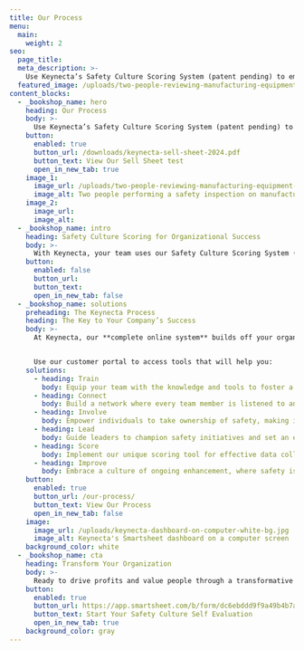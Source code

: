 ```yaml
---
title: Our Process
menu:
  main:
    weight: 2
seo:
  page_title:
  meta_description: >-
    Use Keynecta’s Safety Culture Scoring System (patent pending) to empower your team and initiate a culture of safety for organizational success.
  featured_image: /uploads/two-people-reviewing-manufacturing-equipment-3.jpg
content_blocks:
  - _bookshop_name: hero
    heading: Our Process
    body: >-
      Use Keynecta’s Safety Culture Scoring System (patent pending) to empower your team and initiate a culture of safety for organizational success.
    button:
      enabled: true
      button_url: /downloads/keynecta-sell-sheet-2024.pdf
      button_text: View Our Sell Sheet test
      open_in_new_tab: true
    image_1:
      image_url: /uploads/two-people-reviewing-manufacturing-equipment-3.jpg
      image_alt: Two people performing a safety inspection on manufacturing equipment
    image_2:
      image_url:
      image_alt:
  - _bookshop_name: intro
    heading: Safety Culture Scoring for Organizational Success
    body: >-
      With Keynecta, your team uses our Safety Culture Scoring System (patent pending) as a tool for organizational success. Access the resources and training you need, measure relevant metrics, input data for compliance and start creating a culture of safety with our proprietary system.
    button:
      enabled: false
      button_url: 
      button_text: 
      open_in_new_tab: false
  - _bookshop_name: solutions
    preheading: The Keynecta Process
    heading: The Key to Your Company’s Success
    body: >-
      At Keynecta, our **complete online system** builds off your organization’s current strengths. To begin, we assess your Safety Culture at all levels, identifying organizational, compliance, communication and training gaps. From there, our digital resource and unique scoring tool help you achieve organizational excellence.


      Use our customer portal to access tools that will help you:
    solutions: 
      - heading: Train
        body: Equip your team with the knowledge and tools to foster a culture of safety.
      - heading: Connect
        body: Build a network where every team member is listened to and valued.
      - heading: Involve
        body: Empower individuals to take ownership of safety, making it a collective effort.
      - heading: Lead
        body: Guide leaders to champion safety initiatives and set an example for their teams.
      - heading: Score
        body: Implement our unique scoring tool for effective data collection and project tracking.
      - heading: Improve
        body: Embrace a culture of ongoing enhancement, where safety is not just a goal but a journey.
    button:
      enabled: true
      button_url: /our-process/
      button_text: View Our Process
      open_in_new_tab: false
    image:
      image_url: /uploads/keynecta-dashboard-on-computer-white-bg.jpg
      image_alt: Keynecta's Smartsheet dashboard on a computer screen
    background_color: white
  - _bookshop_name: cta
    heading: Transform Your Organization
    body: >-
      Ready to drive profits and value people through a transformative Safety Culture? Join Keynecta and redefine your organization's safety journey today.
    button:
      enabled: true
      button_url: https://app.smartsheet.com/b/form/dc6ebddd9f9a49b4b7a87e7d705fa150
      button_text: Start Your Safety Culture Self Evaluation
      open_in_new_tab: true
    background_color: gray
---
```






